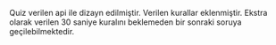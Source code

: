 Quiz verilen api ile dizayn edilmiştir. 
Verilen kurallar eklenmiştir.
Ekstra olarak verilen 30 saniye kuralını beklemeden bir sonraki soruya geçilebilmektedir.
